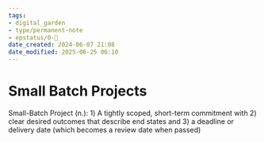 ```yaml
---
tags: 
- digital_garden
- type/permanent-note
- epstatus/0-🌰
date_created: 2024-06-07 21:08
date_modified: 2025-06-25 06:10
---
```

# Small Batch Projects

Small-Batch Project (n.): 1) A tightly scoped, short-term commitment with 2) clear desired outcomes that describe end states and 3) a deadline or delivery date (which becomes a review date when passed)